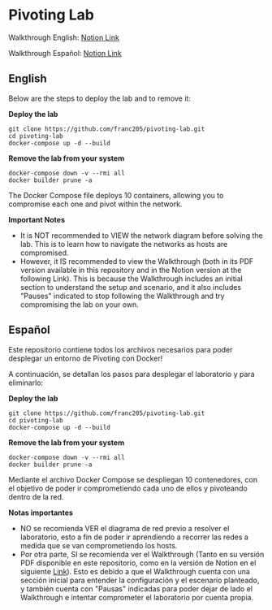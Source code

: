 # Pivoting Lab
Walkthrough English: [Notion Link](https://franc205.notion.site/ENGLISH-From-Network-to-Network-Hands-On-Pivoting-Techniques-in-Internal-Environments-de5fdd40e9fc4fc584f25cb584fa1127?pvs=4)

Walkthrough Español: [Notion Link](https://franc205.notion.site/From-Network-to-Network-Hands-On-Pivoting-Techniques-in-Internal-Environments-f4101bdaa31b4dbca588907017c17634)

## English

Below are the steps to deploy the lab and to remove it:

**Deploy the lab**

```
git clone https://github.com/franc205/pivoting-lab.git
cd pivoting-lab
docker-compose up -d --build
```

**Remove the lab from your system**

```
docker-compose down -v --rmi all
docker builder prune -a
```

The Docker Compose file deploys 10 containers, allowing you to compromise each one and pivot within the network.

**Important Notes**

- It is NOT recommended to VIEW the network diagram before solving the lab. This is to learn how to navigate the networks as hosts are compromised.
- However, it IS recommended to view the Walkthrough (both in its PDF version available in this repository and in the Notion version at the following Link). This is because the Walkthrough includes an initial section to understand the setup and scenario, and it also includes "Pauses" indicated to stop following the Walkthrough and try compromising the lab on your own.


## Español

Este repositorio contiene todos los archivos necesarios para poder desplegar un entorno de Pivoting con Docker!

A continuación, se detallan los pasos para desplegar el laboratorio y para eliminarlo:

**Deploy the lab**
```
git clone https://github.com/franc205/pivoting-lab.git
cd pivoting-lab
docker-compose up -d --build
```

**Remove the lab from your system**
```
docker-compose down -v --rmi all
docker builder prune -a
```

Mediante el archivo Docker Compose se despliegan 10 contenedores, con el objetivo de poder ir comprometiendo cada uno de ellos y pivoteando dentro de la red.

**Notas importantes**

- NO se recomienda VER el diagrama de red previo a resolver el laboratorio, esto a fin de poder ir aprendiendo a recorrer las redes a medida que se van comprometiendo los hosts.
- Por otra parte, SI se recomienda ver el Walkthrough (Tanto en su versión PDF disponible en este repositorio, como en la versión de Notion en el siguiente [Link](https://franc205.notion.site/From-Network-to-Network-Hands-On-Pivoting-Techniques-in-Internal-Environments-f4101bdaa31b4dbca588907017c17634)). Esto es debido a que el Walkthrough cuenta con una sección inicial para entender la configuración y el escenario planteado, y también cuenta con "Pausas" indicadas para poder dejar de lado el Walkthrough e intentar comprometer el laboratorio por cuenta propia.
